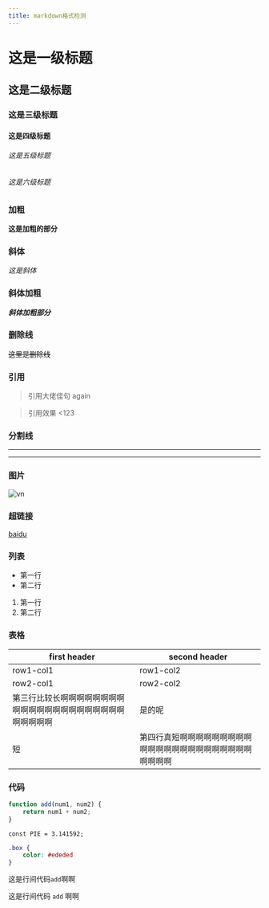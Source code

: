 ```yaml
---
title: markdown格式检测
---
```


# 这是一级标题
## 这是二级标题
### 这是三级标题
#### 这是四级标题
###### 这是五级标题
###### 这是六级标题

### 加粗
**这是加粗的部分**

### 斜体
*这是斜体*

### 斜体加粗
***斜体加粗部分***

### 删除线
~~这里是删除线~~

### 引用
> 引用大佬佳句
> again


>引用效果
<123
### 分割线
----
****

### 图片
![vn](/img/vn.jpg)

### 超链接
[baidu](http://www.baidu.com)

### 列表
- 第一行
- 第二行

1. 第一行
2. 第二行

### 表格
first header | second header
-------------| -------------
row1-col1 | row1-col2
row2-col1 | row2-col2
第三行比较长啊啊啊啊啊啊啊啊啊啊啊啊啊啊啊啊啊啊啊啊啊啊啊啊啊啊啊 | 是的呢
短 | 第四行真短啊啊啊啊啊啊啊啊啊啊啊啊啊啊啊啊啊啊啊啊啊啊啊啊啊啊啊

### 代码
```javascript
function add(num1, num2) {
    return num1 + num2;
}
```

```node
const PIE = 3.141592;
```
```css
.box {
    color: #ededed
}
```

这是行间代码```add```啊啊

这是行间代码 ```add``` 啊啊
